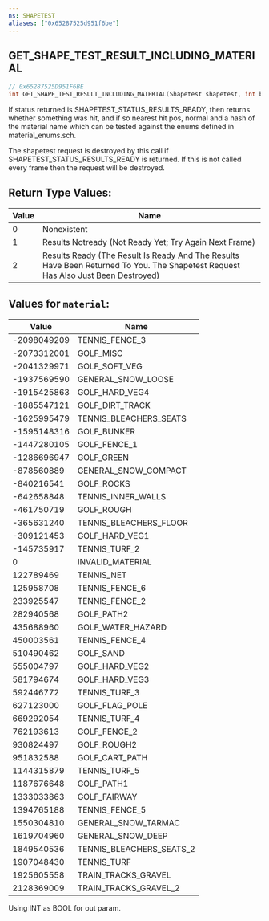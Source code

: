 ```yaml
---
ns: SHAPETEST
aliases: ["0x65287525d951f6be"]
---
```

## GET_SHAPE_TEST_RESULT_INCLUDING_MATERIAL

```c
// 0x65287525D951F6BE
int GET_SHAPE_TEST_RESULT_INCLUDING_MATERIAL(Shapetest shapetest, int bHitSomething, Vector3 vPs, Vector3 vNormal, int material, Entity entity);
```

If status returned is SHAPETEST_STATUS_RESULTS_READY, then returns whether something was hit, and if so nearest hit pos, normal and a hash of the material name which can be tested against the enums defined in material_enums.sch.

The shapetest request is destroyed by this call if SHAPETEST_STATUS_RESULTS_READY is returned. If this is not called every frame then the request will be destroyed.

## Return Type Values:
| Value | Name |
| --- | --- |
| 0 | Nonexistent |
| 1 | Results Notready (Not Ready Yet; Try Again Next Frame) |
| 2 | Results Ready (The Result Is Ready And The Results Have Been Returned To You. The Shapetest Request Has Also Just Been Destroyed) |

## Values for `material`:
| Value | Name |
| --- | --- |
| -2098049209 | TENNIS_FENCE_3 |
| -2073312001 | GOLF_MISC |
| -2041329971 | GOLF_SOFT_VEG |
| -1937569590 | GENERAL_SNOW_LOOSE |
| -1915425863 | GOLF_HARD_VEG4 |
| -1885547121 | GOLF_DIRT_TRACK |
| -1625995479 | TENNIS_BLEACHERS_SEATS |
| -1595148316 | GOLF_BUNKER |
| -1447280105 | GOLF_FENCE_1 |
| -1286696947 | GOLF_GREEN |
| -878560889 | GENERAL_SNOW_COMPACT |
| -840216541 | GOLF_ROCKS |
| -642658848 | TENNIS_INNER_WALLS |
| -461750719 | GOLF_ROUGH |
| -365631240 | TENNIS_BLEACHERS_FLOOR |
| -309121453 | GOLF_HARD_VEG1 |
| -145735917 | TENNIS_TURF_2 |
| 0 | INVALID_MATERIAL |
| 122789469 | TENNIS_NET |
| 125958708 | TENNIS_FENCE_6 |
| 233925547 | TENNIS_FENCE_2 |
| 282940568 | GOLF_PATH2 |
| 435688960 | GOLF_WATER_HAZARD |
| 450003561 | TENNIS_FENCE_4 |
| 510490462 | GOLF_SAND |
| 555004797 | GOLF_HARD_VEG2 |
| 581794674 | GOLF_HARD_VEG3 |
| 592446772 | TENNIS_TURF_3 |
| 627123000 | GOLF_FLAG_POLE |
| 669292054 | TENNIS_TURF_4 |
| 762193613 | GOLF_FENCE_2 |
| 930824497 | GOLF_ROUGH2 |
| 951832588 | GOLF_CART_PATH |
| 1144315879 | TENNIS_TURF_5 |
| 1187676648 | GOLF_PATH1 |
| 1333033863 | GOLF_FAIRWAY |
| 1394765188 | TENNIS_FENCE_5 |
| 1550304810 | GENERAL_SNOW_TARMAC |
| 1619704960 | GENERAL_SNOW_DEEP |
| 1849540536 | TENNIS_BLEACHERS_SEATS_2 |
| 1907048430 | TENNIS_TURF |
| 1925605558 | TRAIN_TRACKS_GRAVEL |
| 2128369009 | TRAIN_TRACKS_GRAVEL_2 |


Using INT as BOOL for out param.

